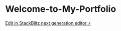 # Welcome-to-My-Portfolio

[Edit in StackBlitz next generation editor ⚡️](https://stackblitz.com/~/github.com/SwarnimaSingh10/Welcome-to-My-Portfolio)